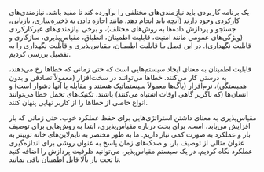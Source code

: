 یک برنامه کاربردی باید نیازمندی‌های مختلفی را برآورده کند تا مفید باشد. نیازمندی‌های کارکردی وجود دارند (آنچه باید انجام دهد، مانند اجازه دادن به ذخیره‌سازی، بازیابی، جستجو و پردازش داده‌ها به روش‌های مختلف)، و برخی نیازمندی‌های غیرکارکردی (ویژگی‌های عمومی مانند امنیت، قابلیت اطمینان، انطباق، مقیاس‌پذیری، سازگاری و قابلیت نگهداری). در این فصل ما قابلیت اطمینان، مقیاس‌پذیری و قابلیت نگهداری را به تفصیل بررسی کردیم.

قابلیت اطمینان به معنای ایجاد سیستم‌هایی است که حتی زمانی که خطاها رخ می‌دهند، به درستی کار می‌کنند. خطاها می‌توانند در سخت‌افزار (معمولاً تصادفی و بدون همبستگی)، نرم‌افزار (باگ‌ها معمولاً سیستماتیک هستند و مقابله با آنها دشوار است) و انسان‌ها (که ناگزیر گاهی اوقات اشتباه می‌کنند) باشند. تکنیک‌های تحمل خطا می‌توانند انواع خاصی از خطاها را از کاربر نهایی پنهان کنند.

مقیاس‌پذیری به معنای داشتن استراتژی‌هایی برای حفظ عملکرد خوب، حتی زمانی که بار افزایش می‌یابد، است. برای بحث درباره مقیاس‌پذیری، ابتدا به روش‌هایی برای توصیف بار و عملکرد به صورت کمی نیاز داریم. ما به طور مختصر به تایم‌لاین‌های خانه توییتر به عنوان مثالی از توصیف بار، و صدک‌های زمان پاسخ به عنوان روشی برای اندازه‌گیری عملکرد نگاه کردیم. در یک سیستم مقیاس‌پذیر، می‌توانید ظرفیت پردازش را اضافه کنید تا تحت بار بالا قابل اطمینان باقی بمانید. 